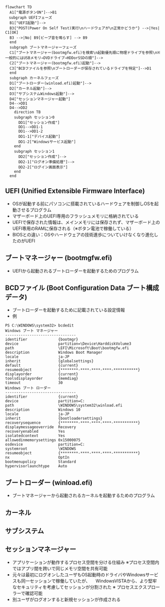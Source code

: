 ```mermaid
flowchart TD
  A1["電源ボタンON"]-->B1
　subgraph UEFIフェーズ
  B1["UEFI起動"]-->
  B3{"POST(Power On Self Test)実行\nハードウェアが\n正常かどうか"} -->|Yes| C1[OK]
  B3 -->|No| B9[ビープ音を鳴らす] --> B9
  end
  subgraph ブートマネージャーフェーズ
  C1["ブートマネージャー(bootmgfw.efi)を検索\n起動優先順に物理ドライブを参照\n※一般的にはUSBメモリ→DVDドライブ→HDDorSSDの順"]-->
  C2["ブートマネージャー(bootmgfw.efi)起動"]-->
  C3["BCDファイルを参照\nブートローダーが保存されているドライブを特定"]-->D1
  end
  subgraph カーネルフェーズ
  D1["ブートローダー(winload.efi)起動"]-->
  D2["カーネル起動"]--> 
  D3["サブシステムWindows起動"]-->
  D4["セッションマネージャー起動"]
  D4-->DD1
  D4-->DD2
    direction TB
    subgraph セッション0
      DD1["セッション作成"]
      DD1-->DD1-1
      DD1-->DD1-2
      DD1-1["デバイス起動"]
      DD1-2["Windowsサービス起動"]
    end
    subgraph セッション1
      DD2["セッション作成"]-->
      DD2-1["ログオン準備処理"]--> 
      DD2-2["ログイン画面表示"]
    end
  end

```

## UEFI (Unified Extensible Firmware Interface)
* OSが起動する前にパソコンに搭載されているハードウェアを制御しOSを起動させるプログラム
* マザーボード上のUEFI専用のフラッシュメモリに格納されている
* UEFIで保存された情報は、メインメモリには保存されず、マザーボード上のUEFI専用のRAMに保存される（※ボタン電池で稼働している）
* BIOSとの違い：OSやハードウェアの技術進歩についていけなくなり進化したのがUEFI

## ブートマネージャー (bootmgfw.efi)
* UEFIから起動されるブートローダーを起動するためのプログラム

## BCDファイル (Boot Configuration Data ブート構成データ)
* ブートローダーを起動するために記載されている設定情報
* 例
```console
PS C:\WINDOWS\system32> bcdedit
Windows ブート マネージャー
--------------------------------
identifier              {bootmgr}
device                  partition=\Device\HarddiskVolume3
path                    \EFI\Microsoft\Boot\bootmgfw.efi
description             Windows Boot Manager
locale                  ja-JP
inherit                 {globalsettings}
default                 {current}
resumeobject            {********-****-****-****-***********}
displayorder            {current}
toolsdisplayorder       {memdiag}
timeout                 30
Windows ブート ローダー
--------------------------------
identifier              {current}
device                  partition=C:
path                    \WINDOWS\system32\winload.efi
description             Windows 10
locale                  ja-JP
inherit                 {bootloadersettings}
recoverysequence        {********-****-****-****-***********}
displaymessageoverride  Recovery
recoveryenabled         Yes
isolatedcontext         Yes
allowedinmemorysettings 0x15000075
osdevice                partition=C:
systemroot              \WINDOWS
resumeobject            {********-****-****-****-***********}
nx                      OptIn
bootmenupolicy          Standard
hypervisorlaunchtype    Auto
```

## ブートローダー (winload.efi)
* ブートマネージャーから起動されるカーネルを起動するためのプログラム

## カーネル

## サブシステム

## セッションマネージャー
* アプリケーションが動作するプロセス空間を分ける仕組み
  ※プロセス空間内ではアプリ間を跨いで同じメモリ空間を共有可能
* 元々は最初にログオンしたユーザもOS起動時のドライバやWindowsサービスも同一セッションで稼働していたが、
　WindowsVISTAから、より堅牢なセキュリティを考慮してセッションが分割された
※ プロセスエクスプローラーで確認可能
* 別ユーザがログオンすると新規セッションが作成される
